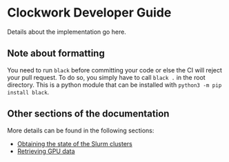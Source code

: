 # Clockwork Developer Guide

Details about the implementation go here.

## Note about formatting

You need to run `black` before committing your code or else the CI will reject your pull request.
To do so, you simply have to call `black .` in the root directory.
This is a python module that can be installed with `python3 -m pip install black`.

## Other sections of the documentation

More details can be found in the following sections:
* [Obtaining the state of the Slurm clusters](slurm_state.md)
* [Retrieving GPU data](gpu.md)
